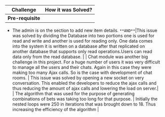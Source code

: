 | Challenge     | How it was Solved?|
| ------------- |:-------------:|
| **Pre-requisite**
- The admin is on the section to add new item details.
`**AND**`|This issue was solved by dividing the Database into two portions one is used for read and write and another is used for reading only. One data comes into the system it is written on a database after that replicated on another database that supports only read operations.Users can read data only from the read database. |
| Chat module was another big challenge in this project. For a huge number of users it was very difficult to manage all the users and their chats. Again in this case they were making too many Ajax calls. So is the case with development of chat rooms.     | This issue was solved by opening a new socket on very conversation. This enabled the developers to reduce the ajax calls and thus reducing the amount of ajax calls and lowering the load on server.|
| The algorithm that was used for the purpose of generating combinations of bets was taking too long for that purpose.  | Initially the nested loops were 250 in iterations that was brought down to 18. Thus increasing the efficiency of the algorithm      |
